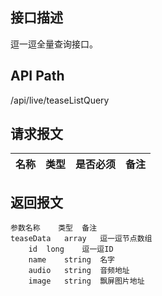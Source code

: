 ## 接口描述
逗一逗全量查询接口。
## API Path
/api/live/teaseListQuery
## 请求报文
|名称         |类型           |是否必须   |备注                                 |
|-------------|:--------------|:---------:|:------------------------------------|
## 返回报文
    参数名称	类型	备注
    teaseData	array	逗一逗节点数组
    	id	long	逗一逗ID
    	name	string	名字
    	audio	string	音频地址
    	image	string	飘屏图片地址
